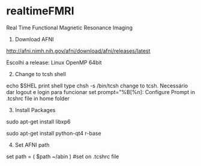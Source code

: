 realtimeFMRI
============

Real Time Functional Magnetic Resonance Imaging

1) Download AFNI

http://afni.nimh.nih.gov/afni/download/afni/releases/latest

Escolhi a release: Linux OpenMP 64bit

2) Change to tcsh shell

 echo $SHEL			print shell type 
 chsh -s /bin/tcsh		change to tcsh. Necessário dar logout e login para funcionar
 set prompt="%B[%n]: 		Configure Prompt in .tcshrc file in home folder   			

3) Install Packages

sudo apt-get install libxp6

sudo apt-get install python-qt4 r-base

4) Set AFNI path

set path = ( $path ~/abin ) 			#set on .tcshrc file
